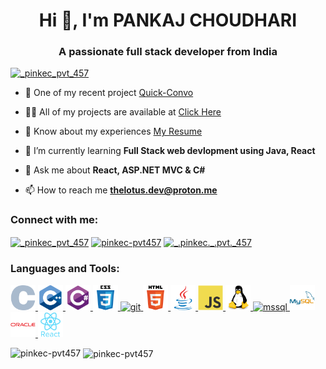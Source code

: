 <h1 align="center">Hi 👋, I'm PANKAJ CHOUDHARI</h1>
<h3 align="center">A passionate full stack developer from India</h3>

<p align="left"> <a href="https://twitter.com/_pinkec_pvt_457" target="blank"><img src="https://img.shields.io/twitter/follow/_pinkec_pvt_457?logo=twitter&style=for-the-badge" alt="_pinkec_pvt_457" /></a> </p>

- 🔭 One of my recent project [Quick-Convo](https://quick-convo-io.vercel.app/)

- 👨‍💻 All of my projects are available at [Click Here](https://multi-page-henna.vercel.app/)

- 📄 Know about my experiences [My Resume](https://drive.google.com/file/d/1lx8B4Gupi_gWFzyBphYNcBIn3GpxdYAF/view?usp=sharing)
  
- 🌱 I’m currently learning **Full Stack web devlopment using Java, React**

- 💬 Ask me about **React, ASP.NET MVC & C#**

- 📫 How to reach me **thelotus.dev@proton.me**

<h3 align="left">Connect with me:</h3>
<p align="left">
<a href="https://twitter.com/_pinkec_pvt_457" target="blank"><img align="center" src="https://raw.githubusercontent.com/rahuldkjain/github-profile-readme-generator/master/src/images/icons/Social/twitter.svg" alt="_pinkec_pvt_457" height="30" width="40" /></a>
<a href="https://linkedin.com/in/pinkec-pvt457" target="blank"><img align="center" src="https://raw.githubusercontent.com/rahuldkjain/github-profile-readme-generator/master/src/images/icons/Social/linked-in-alt.svg" alt="pinkec-pvt457" height="30" width="40" /></a>
<a href="https://instagram.com/_.pinkec._.pvt._457" target="blank"><img align="center" src="https://raw.githubusercontent.com/rahuldkjain/github-profile-readme-generator/master/src/images/icons/Social/instagram.svg" alt="_.pinkec._.pvt._457" height="30" width="40" /></a>
</p>

<h3 align="left">Languages and Tools:</h3>
<p align="left"> <a href="https://www.cprogramming.com/" target="_blank" rel="noreferrer"> <img src="https://raw.githubusercontent.com/devicons/devicon/master/icons/c/c-original.svg" alt="c" width="40" height="40"/> </a> <a href="https://www.w3schools.com/cpp/" target="_blank" rel="noreferrer"> <img src="https://raw.githubusercontent.com/devicons/devicon/master/icons/cplusplus/cplusplus-original.svg" alt="cplusplus" width="40" height="40"/> </a> <a href="https://www.w3schools.com/cs/" target="_blank" rel="noreferrer"> <img src="https://raw.githubusercontent.com/devicons/devicon/master/icons/csharp/csharp-original.svg" alt="csharp" width="40" height="40"/> </a> <a href="https://www.w3schools.com/css/" target="_blank" rel="noreferrer"> <img src="https://raw.githubusercontent.com/devicons/devicon/master/icons/css3/css3-original-wordmark.svg" alt="css3" width="40" height="40"/> </a> <a href="https://git-scm.com/" target="_blank" rel="noreferrer"> <img src="https://www.vectorlogo.zone/logos/git-scm/git-scm-icon.svg" alt="git" width="40" height="40"/> </a> <a href="https://www.w3.org/html/" target="_blank" rel="noreferrer"> <img src="https://raw.githubusercontent.com/devicons/devicon/master/icons/html5/html5-original-wordmark.svg" alt="html5" width="40" height="40"/> </a> <a href="https://www.java.com" target="_blank" rel="noreferrer"> <img src="https://raw.githubusercontent.com/devicons/devicon/master/icons/java/java-original.svg" alt="java" width="40" height="40"/> </a> <a href="https://developer.mozilla.org/en-US/docs/Web/JavaScript" target="_blank" rel="noreferrer"> <img src="https://raw.githubusercontent.com/devicons/devicon/master/icons/javascript/javascript-original.svg" alt="javascript" width="40" height="40"/> </a> <a href="https://www.linux.org/" target="_blank" rel="noreferrer"> <img src="https://raw.githubusercontent.com/devicons/devicon/master/icons/linux/linux-original.svg" alt="linux" width="40" height="40"/> </a> <a href="https://www.microsoft.com/en-us/sql-server" target="_blank" rel="noreferrer"> <img src="https://www.svgrepo.com/show/303229/microsoft-sql-server-logo.svg" alt="mssql" width="40" height="40"/> </a> <a href="https://www.mysql.com/" target="_blank" rel="noreferrer"> <img src="https://raw.githubusercontent.com/devicons/devicon/master/icons/mysql/mysql-original-wordmark.svg" alt="mysql" width="40" height="40"/> </a> <a href="https://www.oracle.com/" target="_blank" rel="noreferrer"> <img src="https://raw.githubusercontent.com/devicons/devicon/master/icons/oracle/oracle-original.svg" alt="oracle" width="40" height="40"/> </a> <a href="https://reactjs.org/" target="_blank" rel="noreferrer"> <img src="https://raw.githubusercontent.com/devicons/devicon/master/icons/react/react-original-wordmark.svg" alt="react" width="40" height="40"/> </a> </p>

<p><img align="left" src="https://github-readme-stats.vercel.app/api/top-langs?username=pinkec-pvt457&show_icons=true&locale=en&layout=compact" alt="pinkec-pvt457" /></p>

<p>&nbsp;<img align="center" src="https://github-readme-stats.vercel.app/api?username=pinkec-pvt457&show_icons=true&locale=en" alt="pinkec-pvt457" /></p>
